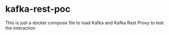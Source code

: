 # kafka-rest-poc
This is just a docker compose file to load Kafka and Kafka Rest Proxy to test the interaction
